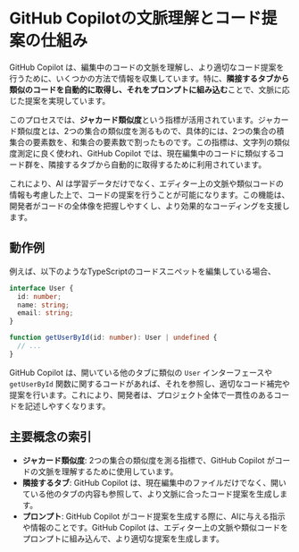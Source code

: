 # GitHub Copilotの文脈理解とコード提案の仕組み

GitHub Copilot は、編集中のコードの文脈を理解し、より適切なコード提案を行うために、いくつかの方法で情報を収集しています。特に、**隣接するタブから類似のコードを自動的に取得し、それをプロンプトに組み込む**ことで、文脈に応じた提案を実現しています。

このプロセスでは、**ジャカード類似度**という指標が活用されています。ジャカード類似度とは、2つの集合の類似度を測るもので、具体的には、2つの集合の積集合の要素数を、和集合の要素数で割ったものです。この指標は、文字列の類似度測定に良く使われ、GitHub Copilot では、現在編集中のコードに類似するコード群を、隣接するタブから自動的に取得するために利用されています。

これにより、AI は学習データだけでなく、エディター上の文脈や類似コードの情報も考慮した上で、コードの提案を行うことが可能になります。この機能は、開発者がコードの全体像を把握しやすくし、より効果的なコーディングを支援します。

## 動作例

例えば、以下のようなTypeScriptのコードスニペットを編集している場合、

```typescript
interface User {
  id: number;
  name: string;
  email: string;
}

function getUserById(id: number): User | undefined {
  // ...
}
```

GitHub Copilot は、開いている他のタブに類似の `User` インターフェースや `getUserById` 関数に関するコードがあれば、それを参照し、適切なコード補完や提案を行います。これにより、開発者は、プロジェクト全体で一貫性のあるコードを記述しやすくなります。

## 主要概念の索引

*   **ジャカード類似度**: 2つの集合の類似度を測る指標で、GitHub Copilot がコードの文脈を理解するために使用しています。
*   **隣接するタブ**: GitHub Copilot は、現在編集中のファイルだけでなく、開いている他のタブの内容も参照して、より文脈に合ったコード提案を生成します。
*   **プロンプト**: GitHub Copilot がコード提案を生成する際に、AIに与える指示や情報のことです。GitHub Copilot は、エディター上の文脈や類似コードをプロンプトに組み込んで、より適切な提案を生成します。
